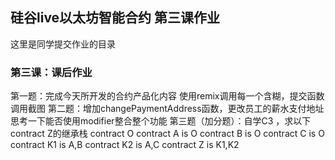 ## 硅谷live以太坊智能合约 第三课作业
这里是同学提交作业的目录

### 第三课：课后作业

第一题：完成今天所开发的合约产品化内容
    使用remix调用每一个含糊，提交函数调用截图
第二题：增加changePaymentAddress函数，更改员工的薪水支付地址 
    思考一下能否使用modifier整合整个功能
第三题（加分题）：自学C3 ，求以下contract Z的继承栈
contract O
contract A is O
contract B is O
contract C is O
contract K1 is A,B
contract K2 is A,C
contract Z is K1,K2

